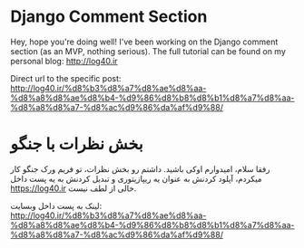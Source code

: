 # Django Comment Section
Hey, hope you're doing well!
I've been working on the Django comment section (as an MVP, nothing serious). The full tutorial can be found on my personal blog: http://log40.ir

Direct url to the specific post: http://log40.ir/%d8%b3%d8%a7%d8%ae%d8%aa-%d8%a8%d8%ae%d8%b4-%d9%86%d8%b8%d8%b1%d8%a7%d8%aa-%d8%a8%d8%a7-%d8%ac%d9%86%da%af%d9%88/


# بخش نظرات با جنگو
رفقا سلام، امیدوارم اوکی باشید.
داشتم رو بخش نظرات، تو فریم ورک جنگو کار میکردم، آپلود کردنش به عنوان یه ریپازیتوری و تبدیل کردنش به یه پست داخل https://log40.ir خالی از لطف نیست.

لینک به پست داخل وبسایت: http://log40.ir/%d8%b3%d8%a7%d8%ae%d8%aa-%d8%a8%d8%ae%d8%b4-%d9%86%d8%b8%d8%b1%d8%a7%d8%aa-%d8%a8%d8%a7-%d8%ac%d9%86%da%af%d9%88/